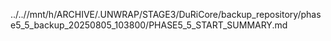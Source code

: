 ../..//mnt/h/ARCHIVE/.UNWRAP/STAGE3/DuRiCore/backup_repository/phase5_5_backup_20250805_103800/PHASE5_5_START_SUMMARY.md
